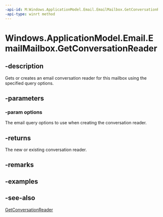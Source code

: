 ----api-id: M:Windows.ApplicationModel.Email.EmailMailbox.GetConversationReader(Windows.ApplicationModel.Email.EmailQueryOptions)
-api-type: winrt method
---<!-- Method syntaxpublic Windows.ApplicationModel.Email.EmailConversationReader GetConversationReader(Windows.ApplicationModel.Email.EmailQueryOptions options)--># Windows.ApplicationModel.Email.EmailMailbox.GetConversationReader## -descriptionGets or creates an email conversation reader for this mailbox using the specified query options.## -parameters### -param optionsThe email query options to use when creating the conversation reader.## -returnsThe new or existing conversation reader.## -remarks## -examples## -see-also[GetConversationReader](emailmailbox_getconversationreader_388570943.md)